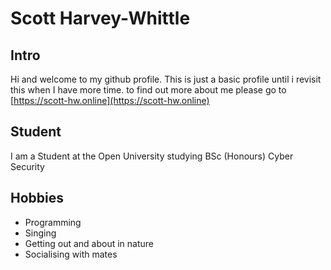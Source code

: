 # Scott Harvey-Whittle

## Intro
Hi and welcome to my github profile. This is just a basic profile until i revisit this when I have more time. 
to find out more about me please go to [https://scott-hw.online](https://scott-hw.online)

## Student
I am a Student at the Open University studying BSc (Honours) Cyber Security

## Hobbies
- Programming
- Singing
- Getting out and about in nature
- Socialising with mates
